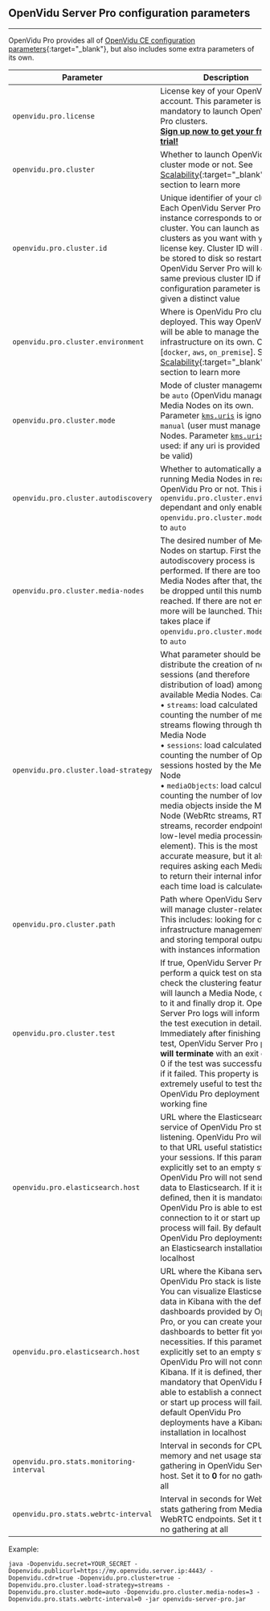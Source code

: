 <h2 id="section-title">OpenVidu Server Pro configuration parameters</h2>
<hr>

OpenVidu Pro provides all of [OpenVidu CE configuration parameters](/docs/reference-docs/openvidu-server-params){:target="_blank"}, but also includes some extra parameters of its own.

| Parameter       | Description                               | Default value                                      |
| --------------- | ----------------------------------------- | -------------------------------------------------- |
| `openvidu.pro.license` | License key of your OpenVidu Pro account. This parameter is mandatory to launch OpenVidu Pro clusters.<br>**[Sign up now to get your free trial!](/account)** |  |
| `openvidu.pro.cluster`                   | Whether to launch OpenVidu in cluster mode or not. See [Scalability](/docs/openvidu-pro/scalability/){:target="_blank"} section to learn more | ***false*** |
| `openvidu.pro.cluster.id`                | Unique identifier of your cluster. Each OpenVidu Server Pro instance corresponds to one cluster. You can launch as many clusters as you want with your license key. Cluster ID will always be stored to disk so restarting OpenVidu Server Pro will keep the same previous cluster ID if this configuration parameter is not given a distinct value | _A random string_ |
| `openvidu.pro.cluster.environment`       | Where is OpenVidu Pro cluster deployed. This way OpenVidu Pro will be able to manage the infrastructure on its own. Can be: [`docker`, `aws`, `on_premise`]. See [Scalability](/docs/openvidu-pro/scalability/){:target="_blank"} section to learn more | ***docker*** (suitable for development environments) |
| `openvidu.pro.cluster.mode`              | Mode of cluster management. Can be `auto` (OpenVidu manages Media Nodes on its own. Parameter [`kms.uris`](#configuration-parameters-for-openvidu-server) is ignored) or `manual` (user must manage Media Nodes. Parameter [`kms.uris`](#configuration-parameters-for-openvidu-server) is used: if any uri is provided it must be valid) | ***auto*** |
| `openvidu.pro.cluster.autodiscovery`     | Whether to automatically add all running Media Nodes in reach of OpenVidu Pro or not. This is `openvidu.pro.cluster.environment` dependant and only enabled if `openvidu.pro.cluster.mode` is set to `auto` | ***true*** |
| `openvidu.pro.cluster.media-nodes`       | The desired number of Media Nodes on startup. First the autodiscovery process is performed. If there are too many Media Nodes after that, they will be dropped until this number is reached. If there are not enough, more will be launched. This only takes place if `openvidu.pro.cluster.mode` is set to `auto` | ***1*** |
| `openvidu.pro.cluster.load-strategy`     | What parameter should be used to distribute the creation of new sessions (and therefore distribution of load) among all available Media Nodes. Can be:<br> • `streams`: load calculated counting the number of media streams flowing through the Media Node<br> • `sessions`: load calculated counting the number of OpenVidu sessions hosted by the Media Node<br> • `mediaObjects`: load calculated counting the number of low-level media objects inside the Media Node (WebRtc streams, RTSP streams, recorder endpoints... any low-level media processing element). This is the most accurate measure, but it also requires asking each Media Node to return their internal information each time load is calculated | ***streams*** |
| `openvidu.pro.cluster.path`              | Path where OpenVidu Server Pro will manage cluster-related files. This includes: looking for custom infrastructure management scripts and storing temporal output files with instances information | ***/opt/openvidu/cluster*** |
| `openvidu.pro.cluster.test`              | If true, OpenVidu Server Pro will perform a quick test on startup to check the clustering features:  it will launch a Media Node, connect to it and finally drop it. OpenVidu Server Pro logs will inform about the test execution in detail. Immediately after finishing the test, OpenVidu Server Pro process **will terminate** with an exit code of 0 if the test was successful and 1 if it failed. This property is extremely useful to test that your OpenVidu Pro deployment is working fine | ***false*** |
| `openvidu.pro.elasticsearch.host`        | URL where the Elasticsearch service of OpenVidu Pro stack is listening. OpenVidu Pro will send to that URL useful statistics of your sessions. If this parameter is explicitly set to an empty string, OpenVidu Pro will not send any data to Elasticsearch. If it is defined, then it is mandatory that OpenVidu Pro is able to establish a connection to it or start up process will fail. By default OpenVidu Pro deployments have an Elasticsearch installation in localhost | ***http://localhost:9200*** |
| `openvidu.pro.elasticsearch.host`        | URL where the Kibana service of OpenVidu Pro stack is listening. You can visualize Elasticsearch data in Kibana with the default dashboards provided by OpenVidu Pro, or you can create your own dashboards to better fit your necessities. If this parameter is explicitly set to an empty string, OpenVidu Pro will not connect to Kibana. If it is defined, then it is mandatory that OpenVidu Pro is able to establish a connection to it or start up process will fail. By default OpenVidu Pro deployments have a Kibana installation in localhost | ***http://localhost:5601*** |
| `openvidu.pro.stats.monitoring-interval` | Interval in seconds for CPU, memory and net usage stats gathering in OpenVidu Server Pro host. Set it to **0** for no gathering at all | ***30*** |
| `openvidu.pro.stats.webrtc-interval`     | Interval in seconds for WebRTC stats gathering from Media Nodes WebRTC endpoints. Set it to **0** for no gathering at all | ***30*** |

Example:

```console
java -Dopenvidu.secret=YOUR_SECRET -Dopenvidu.publicurl=https://my.openvidu.server.ip:4443/ -Dopenvidu.cdr=true -Dopenvidu.pro.cluster=true -Dopenvidu.pro.cluster.load-strategy=streams -Dopenvidu.pro.cluster.mode=auto -Dopenvidu.pro.cluster.media-nodes=3 -Dopenvidu.pro.stats.webrtc-interval=0 -jar openvidu-server-pro.jar
```
